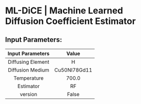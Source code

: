 # ML-DiCE | Machine Learned Diffusion Coefficient Estimator

## Input Parameters:
|  Input Parameters   |    Value    |
|:-----------:|:-----------:|
 |  Diffusing Element | H  | 
 |  Diffusion Medium | Cu50NI78Gd11  | 
 |  Temperature | 700.0  | 
 |  Estimator | RF  | 
 |  version | False  | 


